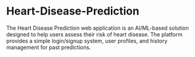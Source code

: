 # Heart-Disease-Prediction
The Heart Disease Prediction web application is an AI/ML-based solution designed to help users assess their risk of heart disease. The platform provides a simple login/signup system, user profiles, and history management for past predictions.
